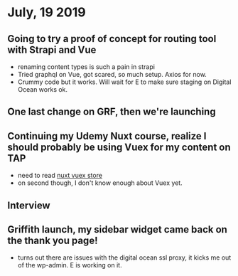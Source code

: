 # July, 19 2019

## Going to try a proof of concept for routing tool with Strapi and Vue
- renaming content types is such a pain in strapi
- Tried graphql on Vue, got scared, so much setup. Axios for now.
- Crummy code but it works. Will wait for E to make sure staging on Digital Ocean works ok.

## One last change on GRF, then we're launching

## Continuing my Udemy Nuxt course, realize I should probably be using Vuex for my content on TAP
- need to read [nuxt vuex store](https://nuxtjs.org/guide/vuex-store/)
- on second though, I don't know enough about Vuex yet.

## Interview

## Griffith launch, my sidebar widget came back on the thank you page!
- turns out there are issues with the digital ocean ssl proxy, it kicks me out of the wp-admin. E is working on it.